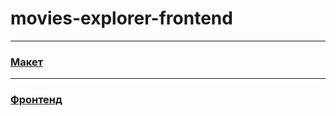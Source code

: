 # movies-explorer-frontend
---
### [Макет](https://www.figma.com/file/FOkOCQFAbeZX1Rof1KcwYG/Diploma-(Copy)?node-id=891%3A3857)
---
### [Фронтенд](movies-exp-raspertov.nomoredomains.club)
